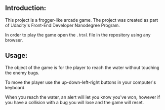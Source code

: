 ## **Introduction:**

This project is a frogger-like arcade game. The project was created as part of Udacity's Front-End Developer Nanodegree Program. 

In order to play the game open the `.html` file in the repository using any browser.

## **Usage:**
    
   The object of the game is for the player to reach the water without touching the enemy bugs.
          
   To move the player use the up-down-left-right buttons in your computer's keyboard.
    
   When you reach the water, an alert will let you know you've won, however if you have a collision with a bug you will lose and the game will reset.
